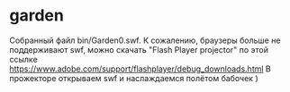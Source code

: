 # garden
Собранный файл bin/Garden0.swf. К сожалению, браузеры больше не поддерживают swf, можно скачать "Flash Player projector" по этой ссылке
https://www.adobe.com/support/flashplayer/debug_downloads.html
В прожекторе открываем swf и наслаждаемся полётом бабочек )
